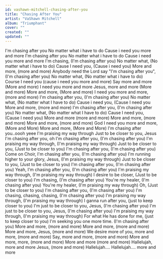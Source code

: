 ```yaml
---
id: vashawn-mitchell-chasing-after-you
title: "Chasing After You"
artist: "VaShawn Mitchell"
album: "Triumphant"
cover: ""
created: ""
updated: ""
---
```


I'm chasing after you
No matter what i have to do
Cause i need you more and more
I'm chasing after you
No matter what i have to do
Cause i need you more and more
I'm chasing, (I'm chasing after you)
No matter what, (No matter what i have to do)
Cause I need you, (Cause i need you)
More and more, (more and more)
Anybody need the Lord say "I'm chasing after you", (I'm chasing after you)
No matter what, (No matter what i have to do)
Course I need you (cause i need you more and more)
Say more and more (More and more)
I need you more and more Jesus, more and more (More and more)
More and more, (More and more)
I need you more and more, (more and more)
I'm chasing after you, (I'm chasing after you)
No matter what, (No matter what I have to do)
Cause i need you, (Cause I need you
More and more, (more and more)
I'm chasing after you, (I'm chasing after you)
No matter what, (No matter what I have to do)
Cause I need you, (Cause I need you)
More and more (more and more)
More and more, (more and more)
More and more, (more and more)
God I need you more and more, (More and More)
More and more, (More and More)
I'm chasing after you..oooh yeee
I'm praising my way through
Just to be closer to you, Jesus
I'm chasing after you, oh
I'm chasing after you, (I'm chasing after you)
I'm praising my way through, (I'm praising my way through)
Just to be closer to you, (Just to be closer to you)
I'm chasing after you, (I'm chasing after you)
Come on Choir, I'm chasing after you, (I'm chasing after you)
I'm running higher to your glory, Jesus, (I'm praising my way through)
Just to be closer to you, (Just to be closer to you)
I'm chasing after you, (I'm chasing after you)
Yeah, I'm chasing after you, (I'm chasing after you)
I'm praising my way through, (I'm praising my way through)
I desire to be closer, (Just to be closer to you)
I'm chasing, (I'm chasing after you)
You're my healer, (I'm chasing after you)
You're my healer, (I'm praising my way through)
Oh, (Just to be closer to you)
I'm chasing after you, (I'm chasing after you)
I'm chasing, chasing, chasing, (I'm chasing after you)
I'm praising my way through, (I'm praising my way through)
I ganna run after you, (just to keep closer to you)
I'm just to be closer to you, Jesus, (I'm chasing after you)
I'm just to be closer to you, Jesus, (I'm chasing after you)
I'm praising my way through, (I'm praising my way through)
For what He has done for me, (just to keep closer to you)
I'm seeking you one more time. (I'm chasing after you)
More and more, (more and more)
More and more, (more and more)
More and more, Jesus, (more and more)
We desire more of you, more and more, (more and more)
Say, more and more, (more and more)
More and more, more, (more and more)
More and more (more and more)
Hallelujah, more and more Jesus, (more and more)
Hallelujah.... Hallelujah.... more and more
